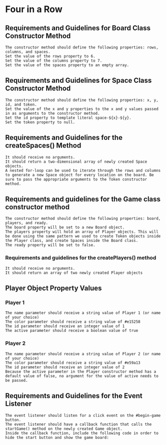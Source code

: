 # Four in a Row

## Requirements and Guidelines for Board Class Constructor Method

    The constructor method should define the following properties: rows, columns, and spaces.
    Set the value of the rows property to 6.
    Set the value of the columns property to 7.
    Set the value of the spaces property to an empty array.

## Requirements and Guidelines for Space Class Constructor Method

    The constructor method should define the following properties: x, y, id, and token.
    Set the value of the x and y properties to the x and y values passed in as arguments to the constructor method.
    Set the id property to template literal space-${x}-${y}.
    Set the token property to null.

## Requirements and Guidelines for the createSpaces() Method

    It should receive no arguments.
    It should return a two-dimensional array of newly created Space objects.
    A nested for-loop can be used to iterate through the rows and columns to generate a new Space object for every location on the board. Be sure to pass the appropriate arguments to the Token constructor method.

## Requirements and guidelines for the Game class constructor method

    The constructor method should define the following properties: board, players, and ready.
    The board property will be set to a new Board object.
    The players property will hold an array of Player objects. This will be done using the same pattern we used to create Token objects inside the Player class, and create Spaces inside the Board class.
    The ready property will be set to false.

### Requirements and guidelines for the createPlayers() method

    It should receive no arguments.
    It should return an array of two newly created Player objects

## Player Object Property Values

### Player 1

    The name parameter should receive a string value of Player 1 (or name of your choice)
    The color parameter should receive a string value of #e15258
    The id parameter should receive an integer value of 1
    The active parameter should receive a boolean value of true

### Player 2

    The name parameter should receive a string value of Player 2 (or name of your choice)
    The color parameter should receive a string value of #e59a13
    The id parameter should receive an integer value of 2
    Because the active parameter in the Player constructor method has a default value of false, no argument for the value of active needs to be passed.

## Requirements and Guidelines for the Event Listener

    The event listener should listen for a click event on the #begin-game button.
    The event listener should have a callback function that calls the startGame() method on the newly created Game object.
    Inside the callback function, include the following code in order to hide the start button and show the game board:
